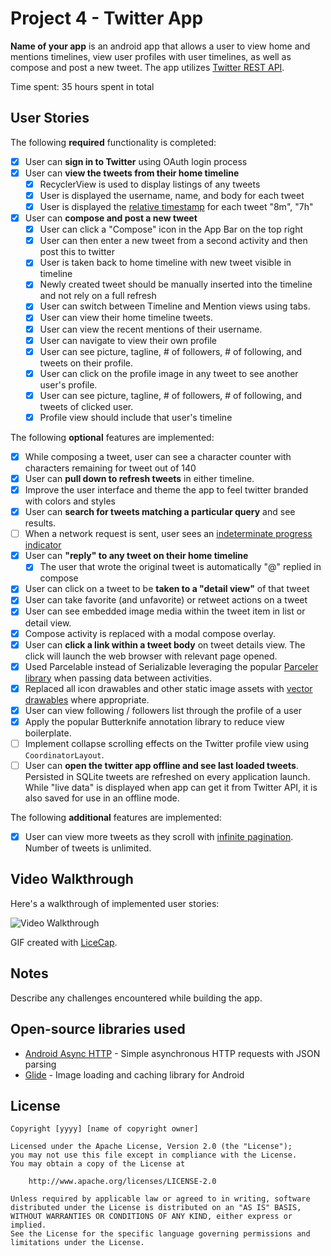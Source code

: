# Project 4 - Twitter App

**Name of your app** is an android app that allows a user to view home and mentions timelines, view user profiles with user timelines, as well as compose and post a new tweet. The app utilizes [Twitter REST API](https://dev.twitter.com/rest/public).

Time spent: 35 hours spent in total

## User Stories

The following **required** functionality is completed:

* [X] User can **sign in to Twitter** using OAuth login process
* [X] User can **view the tweets from their home timeline**
  * [X] RecyclerView is used to display listings of any tweets
  * [X] User is displayed the username, name, and body for each tweet
  * [x] User is displayed the [relative timestamp](https://gist.github.com/nesquena/f786232f5ef72f6e10a7) for each tweet "8m", "7h"
* [X] User can **compose and post a new tweet**
  * [X] User can click a "Compose" icon in the App Bar on the top right
  * [X] User can then enter a new tweet from a second activity and then post this to twitter
  * [X] User is taken back to home timeline with new tweet visible in timeline
  * [X] Newly created tweet should be manually inserted into the timeline and not rely on a full refresh
  * [x] User can switch between Timeline and Mention views using tabs. 
  * [x] User can view their home timeline tweets.
  * [x] User can view the recent mentions of their username.
  * [x] User can navigate to view their own profile
  * [x] User can see picture, tagline, # of followers, # of following, and tweets on their profile.
  * [x] User can click on the profile image in any tweet to see another user's profile.
  * [x] User can see picture, tagline, # of followers, # of following, and tweets of clicked user.
  * [x] Profile view should include that user's timeline

The following **optional** features are implemented:

* [X] While composing a tweet, user can see a character counter with characters remaining for tweet out of 140
* [X] User can **pull down to refresh tweets** in either timeline.
* [X] Improve the user interface and theme the app to feel twitter branded with colors and styles
* [X] User can **search for tweets matching a particular query** and see results.
* [ ] When a network request is sent, user sees an [indeterminate progress indicator](http://guides.codepath.com/android/Handling-ProgressBars#progress-within-actionbar)
* [X] User can **"reply" to any tweet on their home timeline**
  * [X] The user that wrote the original tweet is automatically "@" replied in compose
* [X] User can click on a tweet to be **taken to a "detail view"** of that tweet
 * [X] User can take favorite (and unfavorite) or retweet actions on a tweet
* [X] User can see embedded image media within the tweet item in list or detail view.
* [X] Compose activity is replaced with a modal compose overlay.
* [X] User can **click a link within a tweet body** on tweet details view. The click will launch the web browser with relevant page opened.
* [X] Used Parcelable instead of Serializable leveraging the popular [Parceler library](http://guides.codepath.com/android/Using-Parceler) when passing data between activities.
* [X] Replaced all icon drawables and other static image assets with [vector drawables](http://guides.codepath.com/android/Drawables#vector-drawables) where appropriate.
* [X] User can view following / followers list through the profile of a user
* [X] Apply the popular Butterknife annotation library to reduce view boilerplate.
* [ ] Implement collapse scrolling effects on the Twitter profile view using `CoordinatorLayout`.
* [ ] User can **open the twitter app offline and see last loaded tweets**. Persisted in SQLite tweets are refreshed on every application launch. While "live data" is displayed when app can get it from Twitter API, it is also saved for use in an offline mode.

The following **additional** features are implemented:

* [X] User can view more tweets as they scroll with [infinite pagination](http://guides.codepath.com/android/Endless-Scrolling-with-AdapterViews-and-RecyclerView). Number of tweets is unlimited.

## Video Walkthrough

Here's a walkthrough of implemented user stories:

<img src='http://i.imgur.com/link/to/your/gif/file.gif' title='Video Walkthrough' width='' alt='Video Walkthrough' />

GIF created with [LiceCap](http://www.cockos.com/licecap/).

## Notes

Describe any challenges encountered while building the app.

## Open-source libraries used

- [Android Async HTTP](https://github.com/loopj/android-async-http) - Simple asynchronous HTTP requests with JSON parsing
- [Glide](https://github.com/bumptech/glide) - Image loading and caching library for Android

## License

    Copyright [yyyy] [name of copyright owner]

    Licensed under the Apache License, Version 2.0 (the "License");
    you may not use this file except in compliance with the License.
    You may obtain a copy of the License at

        http://www.apache.org/licenses/LICENSE-2.0

    Unless required by applicable law or agreed to in writing, software
    distributed under the License is distributed on an "AS IS" BASIS,
    WITHOUT WARRANTIES OR CONDITIONS OF ANY KIND, either express or implied.
    See the License for the specific language governing permissions and
    limitations under the License.